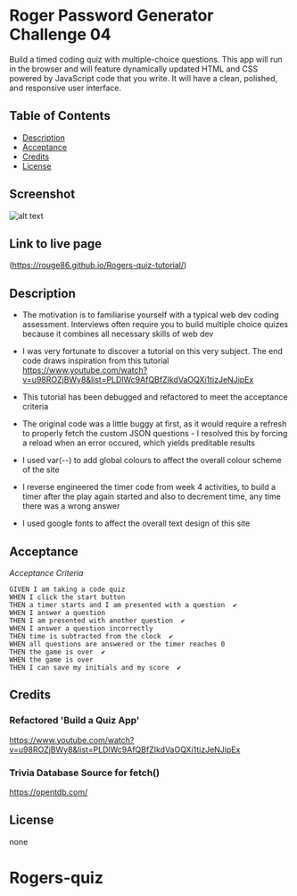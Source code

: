 # Roger Password Generator Challenge 04
Build a timed coding quiz with multiple-choice questions. This app will run in the browser and will feature dynamically updated HTML and CSS powered by JavaScript code that you write. It will have a clean, polished, and responsive user interface.

## Table of Contents
- [Description](#description)
- [Acceptance](#acceptance)
- [Credits](#credits)
- [License](#license)

## Screenshot
![alt text](https://github.com/rouge86/Rogers-quiz-tutorial/blob/5669da4819d57ed2d51389be85af61af71500eab/rogersquiz.png?raw=true)

## Link to live page
(https://rouge86.github.io/Rogers-quiz-tutorial/)


## Description

- The motivation is to familiarise yourself with a typical web dev coding assessment. Interviews often require you to build multiple choice quizes because it combines all necessary skills of web dev
- I was very fortunate to discover a tutorial on this very subject. The end code draws inspiration from this tutorial https://www.youtube.com/watch?v=u98ROZjBWy8&list=PLDlWc9AfQBfZIkdVaOQXi1tizJeNJipEx

- This tutorial has been debugged and refactored to meet the acceptance criteria
- The original code was a little buggy at first, as it would require a refresh to properly fetch
the custom JSON questions - I resolved this by forcing a reload when an error occured, which yields
preditable results
- I used var(--) to add global colours to affect the overall colour scheme of the site
- I reverse engineered the timer code from week 4 activities, to build a timer after the play again started and also to decrement time, any time there was a wrong answer
- I used google fonts to affect the overall text design of this site

## Acceptance
*Acceptance Criteria*
```
GIVEN I am taking a code quiz
WHEN I click the start button 
THEN a timer starts and I am presented with a question  ✔️
WHEN I answer a question
THEN I am presented with another question  ✔️
WHEN I answer a question incorrectly
THEN time is subtracted from the clock  ✔️
WHEN all questions are answered or the timer reaches 0
THEN the game is over  ✔️
WHEN the game is over
THEN I can save my initials and my score  ✔️
```

## Credits

### Refactored 'Build a Quiz App'
https://www.youtube.com/watch?v=u98ROZjBWy8&list=PLDlWc9AfQBfZIkdVaOQXi1tizJeNJipEx

### Trivia Database Source for fetch()
https://opentdb.com/

## License

none


# Rogers-quiz
